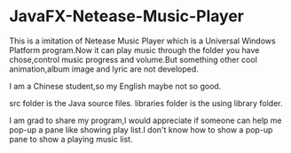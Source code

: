 # JavaFX-Netease-Music-Player
This is a imitation of Netease Music Player which is a Universal Windows Platform program.Now it can play music through the folder you have chose,control music progress and volume.But something other cool animation,album image and lyric are not developed.

I am a Chinese student,so my English maybe not so good.

src folder is the Java source files. libraries folder is the using library folder.

I am grad to share my program,I would appreciate if someone can help me pop-up a pane like showing play list.I don't know how to show a pop-up pane to show a playing music list.
